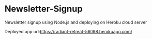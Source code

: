 # Newsletter-Signup
Newsletter signup using Node.js and deploying on Heroku cloud server

Deployed app url:https://radiant-retreat-56098.herokuapp.com/
